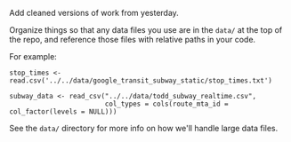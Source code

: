 Add cleaned versions of work from yesterday.

Organize things so that any data files you use are in the `data/` at the top of the repo, and reference those files with relative paths in your code.

For example:

```
stop_times <- read.csv('../../data/google_transit_subway_static/stop_times.txt')

subway_data <- read_csv("../../data/todd_subway_realtime.csv",
                        col_types = cols(route_mta_id = col_factor(levels = NULL)))
```

See the `data/` directory for more info on how we'll handle large data files.